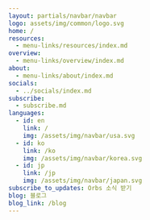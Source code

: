 ```yaml
---
layout: partials/navbar/navbar
logo: assets/img/common/logo.svg
home: /
resources:
  - menu-links/resources/index.md
overview:
  - menu-links/overview/index.md
about:
  - menu-links/about/index.md
socials:
  - ../socials/index.md
subscribe:
  - subscribe.md
languages:
  - id: en
    link: /
    img: /assets/img/navbar/usa.svg
  - id: ko
    link: /ko
    img: /assets/img/navbar/korea.svg
  - id: jp
    link: /jp
    img: /assets/img/navbar/japan.svg
subscribe_to_updates: Orbs 소식 받기
blog: 블로그
blog_link: /blog
---
```

